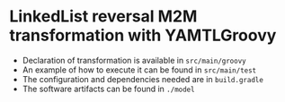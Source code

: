 # LinkedList reversal M2M transformation with YAMTLGroovy

* Declaration of transformation is available in `src/main/groovy`
* An example of how to execute it can be found in `src/main/test`
* The configuration and dependencies needed are in `build.gradle`
* The software artifacts can be found in `./model`